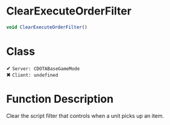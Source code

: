 # ClearExecuteOrderFilter
```js
void ClearExecuteOrderFilter()
```
# Class
✔ `Server: CDOTABaseGameMode`  
✖ `Client: undefined`  

# Function Description
Clear the script filter that controls when a unit picks up an item.
